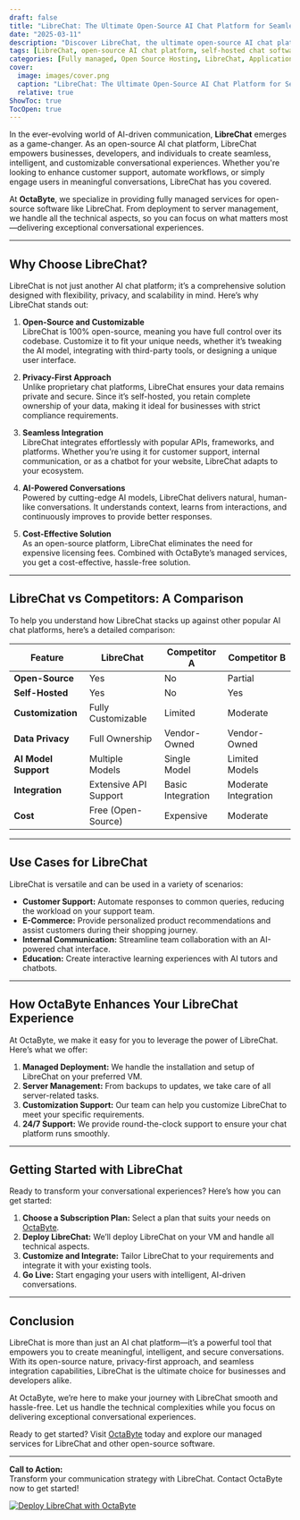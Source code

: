```yaml
---
draft: false
title: "LibreChat: The Ultimate Open-Source AI Chat Platform for Seamless Conversations"
date: "2025-03-11"
description: "Discover LibreChat, the ultimate open-source AI chat platform designed for seamless conversations. Learn how LibreChat stands out with its customizable features, privacy-focused design, and ease of integration. Perfect for businesses and developers looking for a robust, self-hosted chat solution."
tags: [LibreChat, open-source AI chat platform, self-hosted chat software, AI chatbot, conversational AI, open-source chatbot, LibreChat vs competitors, AI chat solutions, managed open-source software, OctaByte]
categories: [Fully managed, Open Source Hosting, LibreChat, Applications, Others]
cover:
  image: images/cover.png
  caption: "LibreChat: The Ultimate Open-Source AI Chat Platform for Seamless Conversations"
  relative: true
ShowToc: true
TocOpen: true
---
```



In the ever-evolving world of AI-driven communication, **LibreChat** emerges as a game-changer. As an open-source AI chat platform, LibreChat empowers businesses, developers, and individuals to create seamless, intelligent, and customizable conversational experiences. Whether you're looking to enhance customer support, automate workflows, or simply engage users in meaningful conversations, LibreChat has you covered.

At **OctaByte**, we specialize in providing fully managed services for open-source software like LibreChat. From deployment to server management, we handle all the technical aspects, so you can focus on what matters most—delivering exceptional conversational experiences.

---

## Why Choose LibreChat?

LibreChat is not just another AI chat platform; it’s a comprehensive solution designed with flexibility, privacy, and scalability in mind. Here’s why LibreChat stands out:

1. **Open-Source and Customizable**  
   LibreChat is 100% open-source, meaning you have full control over its codebase. Customize it to fit your unique needs, whether it’s tweaking the AI model, integrating with third-party tools, or designing a unique user interface.

2. **Privacy-First Approach**  
   Unlike proprietary chat platforms, LibreChat ensures your data remains private and secure. Since it’s self-hosted, you retain complete ownership of your data, making it ideal for businesses with strict compliance requirements.

3. **Seamless Integration**  
   LibreChat integrates effortlessly with popular APIs, frameworks, and platforms. Whether you’re using it for customer support, internal communication, or as a chatbot for your website, LibreChat adapts to your ecosystem.

4. **AI-Powered Conversations**  
   Powered by cutting-edge AI models, LibreChat delivers natural, human-like conversations. It understands context, learns from interactions, and continuously improves to provide better responses.

5. **Cost-Effective Solution**  
   As an open-source platform, LibreChat eliminates the need for expensive licensing fees. Combined with OctaByte’s managed services, you get a cost-effective, hassle-free solution.

---

## LibreChat vs Competitors: A Comparison

To help you understand how LibreChat stacks up against other popular AI chat platforms, here’s a detailed comparison:

| Feature                | LibreChat               | Competitor A            | Competitor B            |
|------------------------|-------------------------|-------------------------|-------------------------|
| **Open-Source**        | Yes                     | No                      | Partial                 |
| **Self-Hosted**        | Yes                     | No                      | Yes                     |
| **Customization**      | Fully Customizable      | Limited                 | Moderate                |
| **Data Privacy**       | Full Ownership          | Vendor-Owned            | Vendor-Owned            |
| **AI Model Support**   | Multiple Models         | Single Model            | Limited Models          |
| **Integration**        | Extensive API Support   | Basic Integration       | Moderate Integration    |
| **Cost**               | Free (Open-Source)      | Expensive               | Moderate                |

---

## Use Cases for LibreChat

LibreChat is versatile and can be used in a variety of scenarios:

- **Customer Support:** Automate responses to common queries, reducing the workload on your support team.
- **E-Commerce:** Provide personalized product recommendations and assist customers during their shopping journey.
- **Internal Communication:** Streamline team collaboration with an AI-powered chat interface.
- **Education:** Create interactive learning experiences with AI tutors and chatbots.

---

## How OctaByte Enhances Your LibreChat Experience

At OctaByte, we make it easy for you to leverage the power of LibreChat. Here’s what we offer:

1. **Managed Deployment:** We handle the installation and setup of LibreChat on your preferred VM.
2. **Server Management:** From backups to updates, we take care of all server-related tasks.
3. **Customization Support:** Our team can help you customize LibreChat to meet your specific requirements.
4. **24/7 Support:** We provide round-the-clock support to ensure your chat platform runs smoothly.

---

## Getting Started with LibreChat

Ready to transform your conversational experiences? Here’s how you can get started:

1. **Choose a Subscription Plan:** Select a plan that suits your needs on [OctaByte](https://octabyte.io).
2. **Deploy LibreChat:** We’ll deploy LibreChat on your VM and handle all technical aspects.
3. **Customize and Integrate:** Tailor LibreChat to your requirements and integrate it with your existing tools.
4. **Go Live:** Start engaging your users with intelligent, AI-driven conversations.

---

## Conclusion

LibreChat is more than just an AI chat platform—it’s a powerful tool that empowers you to create meaningful, intelligent, and secure conversations. With its open-source nature, privacy-first approach, and seamless integration capabilities, LibreChat is the ultimate choice for businesses and developers alike.

At OctaByte, we’re here to make your journey with LibreChat smooth and hassle-free. Let us handle the technical complexities while you focus on delivering exceptional conversational experiences.

Ready to get started? Visit [OctaByte](https://octabyte.io) today and explore our managed services for LibreChat and other open-source software.

---

**Call to Action:**  
Transform your communication strategy with LibreChat. Contact OctaByte now to get started!

[![Deploy LibreChat with OctaByte](/images/deploy-on-octabyte.png)](https://octabyte.io/fully-managed-open-source-services/applications/others/librechat)